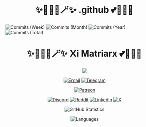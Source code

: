 <h1 align="center">✨🧚🏻‍♀️🪄✨ .github  💕🦄🌈🏰</h1>

<p>
	<image src="https://img.shields.io/github/commit-activity/w/XiMatriarx/ximatriarx?style=flat&label=Commits&labelColor=404040&color=c000c0" alt="Commits (Week)">
	<image src="https://img.shields.io/github/commit-activity/m/XiMatriarx/ximatriarx?style=flat&label=Commits&labelColor=404040&color=c000c0" alt="Commits (Month)">
	<image src="https://img.shields.io/github/commit-activity/y/XiMatriarx/ximatriarx?style=flat&label=Commits&labelColor=404040&color=c000c0" alt="Commits (Year)">
	<image src="https://img.shields.io/github/commit-activity/t/XiMatriarx/ximatriarx?style=flat&label=Commits&labelColor=404040&color=c000c0" alt="Commits (Total)">
</p>

<h1 align="center">✨🧚🏻‍♀️🪄✨ Xi Matriarx  💕🦄🌈🏰</h1>

<p align="center">
    <img src="fractal.gif">
</p>

<p align="center">
    <a href="mailto:xi@ximatriarx.io"><img src="https://img.shields.io/badge/xi%40ximatriarx.io-404040?style=flat" alt="Email"></a>
    <a href="https://t.me/ximatriarx"><img src="https://img.shields.io/badge/-Telegram-404040?style=flat&logo=Telegram" alt="Telegram"></a>
</p>

<p align="center">
    <a href="https://patreon.com/XiMatriarx" target="_blank"><img src="https://img.shields.io/badge/-Patreon-404040?style=flat&logo=Patreon" alt="Patreon"></a>
</p>

<p align="center">
    <a href="https://discord.gg/XiMatriarx" target="_blank"><img src="https://img.shields.io/discord/XiMatriarx?style=flat&logo=Discord&label=Discord&labelColor=404040&color=404040" alt="Discord"></a>
    <a href="https://www.reddit.com/r/XiMatriarx" target="_blank"><img src="https://img.shields.io/badge/-Reddit-404040?style=flat&logo=Reddit" alt="Reddit"></a>
    <a href="https://linkedin.com/in/XiMatriarx" target="_blank"><img src="https://img.shields.io/badge/-LinkedIn-404040?style=flat&logo=LinkedIn" alt="LinkedIn"></a>
    <a href="https://twitter.com/XiMatriarx" target="_blank"><img src="https://img.shields.io/badge/-X-404040?style=flat&logo=X" alt="X"></a>
</p>

<p align="center">
    <img src="https://github-readme-stats.vercel.app/api?username=XiMatriarx&show=reviews,discussions_started,discussions_answered,prs_merged,prs_merged_percentage&show_icons=true&hide_title=true&hide_border=true&theme=transparent&title_color=ff00ff&text_color=808080&icon_color=ff00ff&border_color=808080&border_radius=8" alt="GitHub Statistics">
</p>

<p align="center">
    <img src="https://github-readme-stats.vercel.app/api/top-langs/?username=XiMatriarx&size_weight=1&count_weight=0&langs_count=10&layout=donut&hide_title=true&hide_border=true&theme=transparent&title_color=ff00ff&text_color=808080&border_color=808080&border_radius=8" alt="Languages">
</p>

